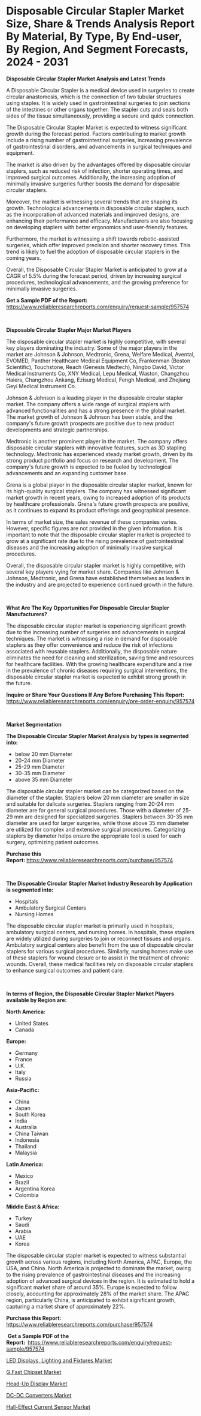 <p><h1>Disposable Circular Stapler Market Size, Share & Trends Analysis Report By Material, By Type, By End-user, By Region, And Segment Forecasts, 2024 - 2031</h1></p><p><strong>Disposable Circular Stapler Market Analysis and Latest Trends</strong></p>
<p><p>A Disposable Circular Stapler is a medical device used in surgeries to create circular anastomosis, which is the connection of two tubular structures using staples. It is widely used in gastrointestinal surgeries to join sections of the intestines or other organs together. The stapler cuts and seals both sides of the tissue simultaneously, providing a secure and quick connection.</p><p>The Disposable Circular Stapler Market is expected to witness significant growth during the forecast period. Factors contributing to market growth include a rising number of gastrointestinal surgeries, increasing prevalence of gastrointestinal disorders, and advancements in surgical techniques and equipment.</p><p>The market is also driven by the advantages offered by disposable circular staplers, such as reduced risk of infection, shorter operating times, and improved surgical outcomes. Additionally, the increasing adoption of minimally invasive surgeries further boosts the demand for disposable circular staplers.</p><p>Moreover, the market is witnessing several trends that are shaping its growth. Technological advancements in disposable circular staplers, such as the incorporation of advanced materials and improved designs, are enhancing their performance and efficacy. Manufacturers are also focusing on developing staplers with better ergonomics and user-friendly features.</p><p>Furthermore, the market is witnessing a shift towards robotic-assisted surgeries, which offer improved precision and shorter recovery times. This trend is likely to fuel the adoption of disposable circular staplers in the coming years.</p><p>Overall, the Disposable Circular Stapler Market is anticipated to grow at a CAGR of 5.5% during the forecast period, driven by increasing surgical procedures, technological advancements, and the growing preference for minimally invasive surgeries.</p></p>
<p><strong>Get a Sample PDF of the Report:&nbsp;</strong> <a href="https://www.reliableresearchreports.com/enquiry/request-sample/957574">https://www.reliableresearchreports.com/enquiry/request-sample/957574</a></p>
<p>&nbsp;</p>
<p><strong>Disposable Circular Stapler Major Market Players</strong></p>
<p><p>The disposable circular stapler market is highly competitive, with several key players dominating the industry. Some of the major players in the market are Johnson & Johnson, Medtronic, Grena, Welfare Medical, Avental, EVOMED, Panther Healthcare Medical Equipment Co, Frankenman (Boston Scientific), Touchstone, Reach (Genesis Medtech), Ningbo David, Victor Medical Instruments Co, XNY Medical, Lepu Medical, Waston, Changzhou Haiers, Changzhou Ankang, Ezisurg Medical, Fengh Medical, and Zhejiang Geyi Medical Instrument Co.</p><p>Johnson & Johnson is a leading player in the disposable circular stapler market. The company offers a wide range of surgical staplers with advanced functionalities and has a strong presence in the global market. The market growth of Johnson & Johnson has been stable, and the company's future growth prospects are positive due to new product developments and strategic partnerships.</p><p>Medtronic is another prominent player in the market. The company offers disposable circular staplers with innovative features, such as 3D stapling technology. Medtronic has experienced steady market growth, driven by its strong product portfolio and focus on research and development. The company's future growth is expected to be fueled by technological advancements and an expanding customer base.</p><p>Grena is a global player in the disposable circular stapler market, known for its high-quality surgical staplers. The company has witnessed significant market growth in recent years, owing to increased adoption of its products by healthcare professionals. Grena's future growth prospects are positive, as it continues to expand its product offerings and geographical presence.</p><p>In terms of market size, the sales revenue of these companies varies. However, specific figures are not provided in the given information. It is important to note that the disposable circular stapler market is projected to grow at a significant rate due to the rising prevalence of gastrointestinal diseases and the increasing adoption of minimally invasive surgical procedures.</p><p>Overall, the disposable circular stapler market is highly competitive, with several key players vying for market share. Companies like Johnson & Johnson, Medtronic, and Grena have established themselves as leaders in the industry and are projected to experience continued growth in the future.</p></p>
<p>&nbsp;</p>
<p><strong>What Are The Key Opportunities For Disposable Circular Stapler Manufacturers?</strong></p>
<p><p>The disposable circular stapler market is experiencing significant growth due to the increasing number of surgeries and advancements in surgical techniques. The market is witnessing a rise in demand for disposable staplers as they offer convenience and reduce the risk of infections associated with reusable staplers. Additionally, the disposable nature eliminates the need for cleaning and sterilization, saving time and resources for healthcare facilities. With the growing healthcare expenditure and a rise in the prevalence of chronic diseases requiring surgical interventions, the disposable circular stapler market is expected to exhibit strong growth in the future.</p></p>
<p><strong>Inquire or Share Your Questions If Any Before Purchasing This Report:</strong> <a href="https://www.reliableresearchreports.com/enquiry/pre-order-enquiry/957574">https://www.reliableresearchreports.com/enquiry/pre-order-enquiry/957574</a></p>
<p>&nbsp;</p>
<p><strong>Market Segmentation</strong></p>
<p><strong>The Disposable Circular Stapler Market Analysis by types is segmented into:</strong></p>
<p><ul><li>below 20 mm Diameter</li><li>20-24 mm Diameter</li><li>25-29 mm Diameter</li><li>30-35 mm Diameter</li><li>above 35 mm Diameter</li></ul></p>
<p><p>The disposable circular stapler market can be categorized based on the diameter of the stapler. Staplers below 20 mm diameter are smaller in size and suitable for delicate surgeries. Staplers ranging from 20-24 mm diameter are for general surgical procedures. Those with a diameter of 25-29 mm are designed for specialized surgeries. Staplers between 30-35 mm diameter are used for larger surgeries, while those above 35 mm diameter are utilized for complex and extensive surgical procedures. Categorizing staplers by diameter helps ensure the appropriate tool is used for each surgery, optimizing patient outcomes.</p></p>
<p><strong>Purchase this Report:&nbsp;</strong><a href="https://www.reliableresearchreports.com/purchase/957574">https://www.reliableresearchreports.com/purchase/957574</a></p>
<p>&nbsp;</p>
<p><strong>The Disposable Circular Stapler Market Industry Research by Application is segmented into:</strong></p>
<p><ul><li>Hospitals</li><li>Ambulatory Surgical Centers</li><li>Nursing Homes</li></ul></p>
<p><p>The disposable circular stapler market is primarily used in hospitals, ambulatory surgical centers, and nursing homes. In hospitals, these staplers are widely utilized during surgeries to join or reconnect tissues and organs. Ambulatory surgical centers also benefit from the use of disposable circular staplers for various surgical procedures. Similarly, nursing homes make use of these staplers for wound closure or to assist in the treatment of chronic wounds. Overall, these medical facilities rely on disposable circular staplers to enhance surgical outcomes and patient care.</p></p>
<p>&nbsp;</p>
<p><strong>In terms of Region, the Disposable Circular Stapler Market Players available by Region are:</strong></p>
<p>
    <p> <strong> North America: </strong>
        <ul>
            <li>United States</li>
            <li>Canada</li>
        </ul>
        </p> 
    <p> <strong> Europe: </strong>
        <ul>
            <li>Germany</li>
            <li>France</li>
            <li>U.K.</li>
            <li>Italy</li>
            <li>Russia</li>
        </ul>
        </p> 
    <p> <strong> Asia-Pacific: </strong>
        <ul>
            <li>China</li>
            <li>Japan</li>
            <li>South Korea</li>
            <li>India</li>
            <li>Australia</li>
            <li>China Taiwan</li>
            <li>Indonesia</li>
            <li>Thailand</li>
            <li>Malaysia</li>
        </ul>
        </p> 
    <p> <strong> Latin America: </strong>
        <ul>
            <li>Mexico</li>
            <li>Brazil</li>
            <li>Argentina Korea</li>
            <li>Colombia</li>
        </ul>
        </p> 
    <p> <strong> Middle East & Africa: </strong>
        <ul>
            <li>Turkey</li>
            <li>Saudi</li>
            <li>Arabia</li>
            <li>UAE</li>
            <li>Korea</li>
        </ul>
    </p>
    </p>
<p><p>The disposable circular stapler market is expected to witness substantial growth across various regions, including North America, APAC, Europe, the USA, and China. North America is projected to dominate the market, owing to the rising prevalence of gastrointestinal diseases and the increasing adoption of advanced surgical devices in the region. It is estimated to hold a significant market share of around 35%. Europe is expected to follow closely, accounting for approximately 28% of the market share. The APAC region, particularly China, is anticipated to exhibit significant growth, capturing a market share of approximately 22%.</p></p>
<p><strong>Purchase this Report: </strong><a href="https://www.reliableresearchreports.com/purchase/957574">https://www.reliableresearchreports.com/purchase/957574</a></p>
<p>&nbsp;<strong>Get a Sample PDF of the Report:&nbsp;&nbsp;</strong><a href="https://www.reliableresearchreports.com/enquiry/request-sample/957574">https://www.reliableresearchreports.com/enquiry/request-sample/957574</a></p>
<p><strong></strong></p>
<p><p><a href="https://medium.com/@lauryframi644/led-displays-lighting-and-fixtures-market-size-market-outlook-and-market-forecast-2024-to-2031-d94703b86c3f">LED Displays, Lighting and Fixtures Market</a></p><p><a href="https://medium.com/@lauryframi644/g-fast-chipset-market-outlook-industry-overview-and-forecast-2024-to-2031-c0fdeaab5840">G.Fast Chipset Market</a></p><p><a href="https://medium.com/@lauryframi644/head-up-display-market-exploring-market-share-market-trends-and-future-growth-14b89db6b081">Head-Up Display Market</a></p><p><a href="https://medium.com/@lauryframi644/dc-dc-converters-market-size-cagr-trends-2024-2030-c40455ab3fd9">DC-DC Converters Market</a></p><p><a href="https://medium.com/@lauryframi644/hall-effect-current-sensor-market-trends-forecast-and-competitive-analysis-to-2031-2329434db44f">Hall-Effect Current Sensor Market</a></p></p>